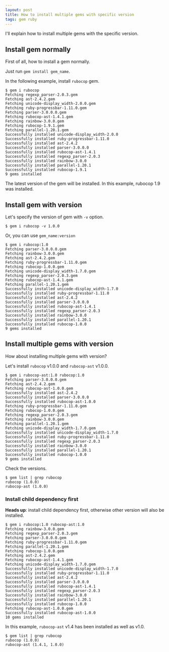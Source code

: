 ```yaml
---
layout: post
title: How to install multiple gems with specific version
tags: gem ruby
---
```


I'll explain how to install multiple gems with the specific version.

## Install gem normally

First of all, how to install a gem normally.

Just run `gem install gem_name`.

In the following example, install `rubocop` gem.

```console
$ gem i rubocop
Fetching regexp_parser-2.0.3.gem
Fetching ast-2.4.2.gem
Fetching unicode-display_width-2.0.0.gem
Fetching ruby-progressbar-1.11.0.gem
Fetching parser-3.0.0.0.gem
Fetching rubocop-ast-1.4.1.gem
Fetching rainbow-3.0.0.gem
Fetching rubocop-1.9.1.gem
Fetching parallel-1.20.1.gem
Successfully installed unicode-display_width-2.0.0
Successfully installed ruby-progressbar-1.11.0
Successfully installed ast-2.4.2
Successfully installed parser-3.0.0.0
Successfully installed rubocop-ast-1.4.1
Successfully installed regexp_parser-2.0.3
Successfully installed rainbow-3.0.0
Successfully installed parallel-1.20.1
Successfully installed rubocop-1.9.1
9 gems installed
```

The latest version of the gem will be installed. In this example, rubocop 1.9 was installed.

##  Install gem with version

Let's specify the version of gem with `-v` option.

```console
$ gem i rubocop -v 1.0.0
```

Or, you can use `gem_name:version`

```console
$ gem i rubocop:1.0
Fetching parser-3.0.0.0.gem
Fetching rainbow-3.0.0.gem
Fetching ast-2.4.2.gem
Fetching ruby-progressbar-1.11.0.gem
Fetching rubocop-1.0.0.gem
Fetching unicode-display_width-1.7.0.gem
Fetching regexp_parser-2.0.3.gem
Fetching rubocop-ast-1.4.1.gem
Fetching parallel-1.20.1.gem
Successfully installed unicode-display_width-1.7.0
Successfully installed ruby-progressbar-1.11.0
Successfully installed ast-2.4.2
Successfully installed parser-3.0.0.0
Successfully installed rubocop-ast-1.4.1
Successfully installed regexp_parser-2.0.3
Successfully installed rainbow-3.0.0
Successfully installed parallel-1.20.1
Successfully installed rubocop-1.0.0
9 gems installed
```

##  Install multiple gems with version

How about installing multiple gems with version?

Let's install `rubocop` v1.0.0 and `rubocop-ast` v1.0.0.

```console
$ gem i rubocop-ast:1.0 rubocop:1.0
Fetching parser-3.0.0.0.gem
Fetching ast-2.4.2.gem
Fetching rubocop-ast-1.0.0.gem
Successfully installed ast-2.4.2
Successfully installed parser-3.0.0.0
Successfully installed rubocop-ast-1.0.0
Fetching ruby-progressbar-1.11.0.gem
Fetching rubocop-1.0.0.gem
Fetching regexp_parser-2.0.3.gem
Fetching rainbow-3.0.0.gem
Fetching parallel-1.20.1.gem
Fetching unicode-display_width-1.7.0.gem
Successfully installed unicode-display_width-1.7.0
Successfully installed ruby-progressbar-1.11.0
Successfully installed regexp_parser-2.0.3
Successfully installed rainbow-3.0.0
Successfully installed parallel-1.20.1
Successfully installed rubocop-1.0.0
9 gems installed
```

Check the versions.

```console
$ gem list | grep rubocop
rubocop (1.0.0)
rubocop-ast (1.0.0)
```

### Install child dependency first

**Heads up**: install child dependency first, otherwise other version will also be installed.

```
$ gem i rubocop:1.0 rubocop-ast:1.0
Fetching rainbow-3.0.0.gem
Fetching regexp_parser-2.0.3.gem
Fetching parser-3.0.0.0.gem
Fetching ruby-progressbar-1.11.0.gem
Fetching parallel-1.20.1.gem
Fetching rubocop-1.0.0.gem
Fetching ast-2.4.2.gem
Fetching rubocop-ast-1.4.1.gem
Fetching unicode-display_width-1.7.0.gem
Successfully installed unicode-display_width-1.7.0
Successfully installed ruby-progressbar-1.11.0
Successfully installed ast-2.4.2
Successfully installed parser-3.0.0.0
Successfully installed rubocop-ast-1.4.1
Successfully installed regexp_parser-2.0.3
Successfully installed rainbow-3.0.0
Successfully installed parallel-1.20.1
Successfully installed rubocop-1.0.0
Fetching rubocop-ast-1.0.0.gem
Successfully installed rubocop-ast-1.0.0
10 gems installed
```

In this example, `rubocop-ast` v1.4 has been installed as well as v1.0.

```
$ gem list | grep rubocop
rubocop (1.0.0)
rubocop-ast (1.4.1, 1.0.0)
```
